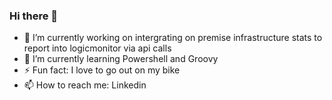 ### Hi there 👋



- 🔭 I’m currently working on intergrating on premise infrastructure stats to report into logicmonitor via api calls 
- 🌱 I’m currently learning Powershell and Groovy 
- ⚡ Fun fact: I love to go out on my bike 
- 📫 How to reach me: Linkedin 

<!--
- 👯 I’m looking to collaborate on ...
- 🤔 I’m looking for help with ...
- 💬 Ask me about ...
- 📫 How to reach me: ...
- 😄 Pronouns: ...
- ⚡ Fun fact: ...
-->
